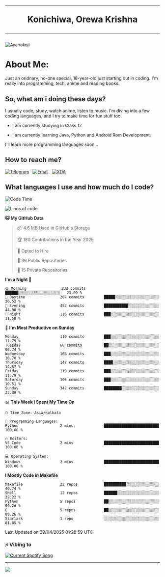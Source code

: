 <h1 align="center"><hr>Konichiwa, Orewa Krishna<hr></h1>

<img src="https://i.imgur.com/IE7ZUea.jpeg" alt="Ayanokoji"/>

<h1>About Me:</h1>

Just an oridnary, no-one special, 18-year-old just starting out in coding. I'm really into programming, tech, anime and reading books.

<h2>So, what am i doing these days?</h2>

I usually code, study, watch anime, listen to music. I'm diving into a few coding languages, and I try to make time for fun stuff too.

- I am currently studying in Class 12

- I am currently learning Java, Python and Android Rom Development.

I'll learn more programming languages soon...

<h2>How to reach me?</h2>


<a href="https://t.me/pure_soul_kk"><img src="https://img.shields.io/badge/K R I S H N A-2CA5E0?style=flat-square&logo=telegram&logoColor=white" alt="Telegram"/></a>&nbsp;&nbsp;&nbsp;<a href="krishnakripa34567@gmail.com"><img src="https://img.shields.io/badge/krishnakripa34567@gmail.com-D14836?style=flat-square&logo=gmail&logoColor=white" alt="Email"/></a>&nbsp;&nbsp;&nbsp;<a href="https://xdaforums.com/m/pure-soul-kk.12553929/"><img src="https://img.shields.io/badge/puresoulkk-F59714?style=flat-square&logo=xda-developers&logoColor=white" alt="XDA"/></a>


<h2>What languages I use and how much do I code?</h2>


<!--START_SECTION:waka-->
![Code Time](http://img.shields.io/badge/Code%20Time-5%20hrs%2037%20mins-blue)

![Lines of code](https://img.shields.io/badge/From%20Hello%20World%20I%27ve%20Written-80.2%20thousand%20lines%20of%20code-blue)

**🐱 My GitHub Data** 

> 📦 4.6 MB Used in GitHub's Storage 
 > 
> 🏆 180 Contributions in the Year 2025
 > 
> 💼 Opted to Hire
 > 
> 📜 36 Public Repositories 
 > 
> 🔑 15 Private Repositories 
 > 
**I'm a Night 🦉** 

```text
🌞 Morning                233 commits         ██████░░░░░░░░░░░░░░░░░░░   23.09 % 
🌆 Daytime                207 commits         █████░░░░░░░░░░░░░░░░░░░░   20.52 % 
🌃 Evening                453 commits         ███████████░░░░░░░░░░░░░░   44.90 % 
🌙 Night                  116 commits         ███░░░░░░░░░░░░░░░░░░░░░░   11.50 % 
```
📅 **I'm Most Productive on Sunday** 

```text
Monday                   119 commits         ███░░░░░░░░░░░░░░░░░░░░░░   11.79 % 
Tuesday                  68 commits          ██░░░░░░░░░░░░░░░░░░░░░░░   06.74 % 
Wednesday                108 commits         ███░░░░░░░░░░░░░░░░░░░░░░   10.70 % 
Thursday                 147 commits         ████░░░░░░░░░░░░░░░░░░░░░   14.57 % 
Friday                   119 commits         ███░░░░░░░░░░░░░░░░░░░░░░   11.79 % 
Saturday                 106 commits         ███░░░░░░░░░░░░░░░░░░░░░░   10.51 % 
Sunday                   342 commits         ████████░░░░░░░░░░░░░░░░░   33.89 % 
```


📊 **This Week I Spent My Time On** 

```text
🕑︎ Time Zone: Asia/Kolkata

💬 Programming Languages: 
Python                   2 mins              █████████████████████████   100.00 % 

🔥 Editors: 
VS Code                  2 mins              █████████████████████████   100.00 % 

💻 Operating System: 
Windows                  2 mins              █████████████████████████   100.00 % 
```

**I Mostly Code in Makefile** 

```text
Makefile                 22 repos            ██████████░░░░░░░░░░░░░░░   40.74 % 
Shell                    12 repos            ██████░░░░░░░░░░░░░░░░░░░   22.22 % 
Python                   5 repos             ██░░░░░░░░░░░░░░░░░░░░░░░   09.26 % 
C                        5 repos             ██░░░░░░░░░░░░░░░░░░░░░░░   09.26 % 
Starlark                 1 repo              ░░░░░░░░░░░░░░░░░░░░░░░░░   01.85 % 
```




 Last Updated on 29/04/2025 01:28:59 UTC
<!--END_SECTION:waka-->


<h3>🎶 Vibing to</h3>

<a href="https://open.spotify.com/user/6y2iwhip99wg1mgyrl7gyphpq">
  <img
    src="https://puresoulkk.pythonanywhere.com?theme=dark&eq_color=rainbow"
    alt="Current Spotify Song"
  />
</a>

<hr>

<img src="https://komarev.com/ghpvc/?username=pure-soul-kk&label=Profile%20Views&color=000000&style=flat">
